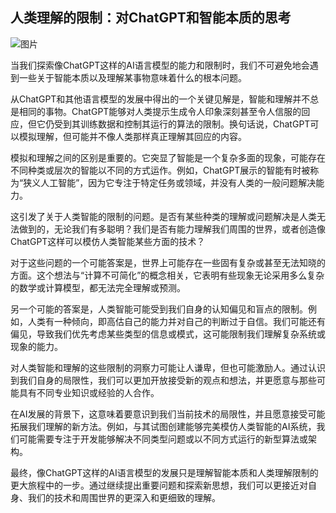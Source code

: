 ## 人类理解的限制：对ChatGPT和智能本质的思考

![图片](../Images/image-C3WYIVK6.png)

当我们探索像ChatGPT这样的AI语言模型的能力和限制时，我们不可避免地会遇到一些关于智能本质以及理解某事物意味着什么的根本问题。

从ChatGPT和其他语言模型的发展中得出的一个关键见解是，智能和理解并不总是相同的事物。ChatGPT能够对人类提示生成令人印象深刻甚至令人信服的回应，但它仍受到其训练数据和控制其运行的算法的限制。换句话说，ChatGPT可以模拟理解，但可能并不像人类那样真正理解其回应的内容。

模拟和理解之间的区别是重要的。它突显了智能是一个复杂多面的现象，可能存在不同种类或层次的智能以不同的方式运作。例如，ChatGPT展示的智能有时被称为“狭义人工智能”，因为它专注于特定任务或领域，并没有人类的一般问题解决能力。

这引发了关于人类智能的限制的问题。是否有某些种类的理解或问题解决是人类无法做到的，无论我们有多聪明？我们是否有能力理解我们周围的世界，或者创造像ChatGPT这样可以模仿人类智能某些方面的技术？

对于这些问题的一个可能答案是，世界上可能存在一些固有复杂或甚至无法知晓的方面。这个想法与“计算不可简化”的概念相关，它表明有些现象无论采用多么复杂的数学或计算模型，都无法完全理解或预测。

另一个可能的答案是，人类智能可能受到我们自身的认知偏见和盲点的限制。例如，人类有一种倾向，即高估自己的能力并对自己的判断过于自信。我们可能还有偏见，导致我们优先考虑某些类型的信息或模式，这可能限制我们理解复杂系统或现象的能力。

对人类智能和理解的这些限制的洞察力可能让人谦卑，但也可能激励人。通过认识到我们自身的局限性，我们可以更加开放接受新的观点和想法，并更愿意与那些可能具有不同专业知识或经验的人合作。

在AI发展的背景下，这意味着要意识到我们当前技术的局限性，并且愿意接受可能拓展我们理解的新方法。例如，与其试图创建能够完美模仿人类智能的AI系统，我们可能需要专注于开发能够解决不同类型问题或以不同方式运行的新型算法或架构。

最终，像ChatGPT这样的AI语言模型的发展只是理解智能本质和人类理解限制的更大旅程中的一步。通过继续提出重要问题和探索新思想，我们可以更接近对自身、我们的技术和周围世界的更深入和更细致的理解。
